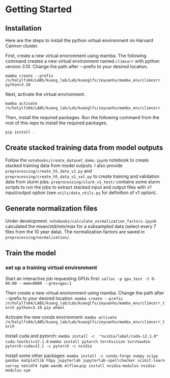 # Getting Started

## Installation

Here are the steps to install the python virtual environment on Harvard Cannon cluster.

First, create a new virtual environment using mamba. The following command creates a new virtual environment named `climcorr` with python version 3.10. Change the path after --prefix to your desired location.
```
mamba create --prefix /n/holylfs04/LABS/kuang_lab/Lab/kuanglfs/zeyuanhu/mamba_env/climcorr python=3.10
```

Next, activate the virtual environment.
```
mamba activate /n/holylfs04/LABS/kuang_lab/Lab/kuanglfs/zeyuanhu/mamba_env/climcorr
```

Then, install the required packages. Run the following command from the root of this repo to install the required packages.

```
pip install .
```

## Create stacked training data from model outputs

Follow the `notebooks/create_dataset_demo.ipynb` notebook to create stacked training data from model outputs. I also provide `preprocessing/create_h5_data_v1.py` and `preprocessing/create_h5_data_v1_val.py` to create training and validation data from slurm jobs. `preprocessing/slurm_v1_test/` contains some slurm scripts to run the jobs to extract stacked input and output files with v1 input/output option (see `utils/data_utils.py` for definition of v1 option).

## Generate normalization files

Under development. `notebooks/calculate_normalization_factors.ipynb` calculated the mean/std/min/max for a subsampled data (select every 7 files from the 10 year data). The normalization factors are saved in `preprocessing/normalization/`.

## Train the model



### set up a training virtual environment

Start an interactive job requesting GPUs first:
```salloc -p gpu_test -t 0-06:00 --mem=8000 --gres=gpu:1 ```

Then create a new virtual environment using mamba. Change the path after --prefix to your desired location.
```mamba create --prefix /n/holylfs04/LABS/kuang_lab/Lab/kuanglfs/zeyuanhu/mamba_env/climcorr_torch python=3.10 pip wheel```

Activate the new conda environment:
```mamba activate /n/holylfs04/LABS/kuang_lab/Lab/kuanglfs/zeyuanhu/mamba_env/climcorr_torch```

Install cuda and pytorch:
```mamba install -c  "nvidia/label/cuda-12.1.0" cuda-toolkit=12.1.0```
```mamba install pytorch torchvision torchaudio pytorch-cuda=12.1 -c pytorch -c nvidia```

Install some other packages:
```mamba install -c conda-forge numpy scipy pandas matplotlib h5py jupyterlab jupyterlab-spellchecker scikit-learn xarray netcdf4 tqdm wandb mlflow```
```pip install nvidia-modulus nvidia-modulus-sym```

